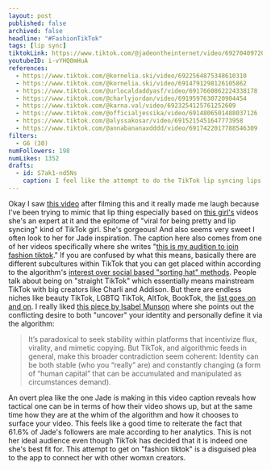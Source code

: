 ```yaml
---
layout: post
published: false
archived: false
headline: "#FashionTikTok"
tags: [lip sync]
tiktokLink: https://www.tiktok.com/@jadeontheinternet/video/6927040972073340165
youtubeID: i-vYHQ0mHuA
references:
  - https://www.tiktok.com/@kornelia.ski/video/6922564875348610310
  - https://www.tiktok.com/@kornelia.ski/video/6914791298126105862
  - https://www.tiktok.com/@urlocaldaddyasf/video/6917660862224338178
  - https://www.tiktok.com/@charlyjordan/video/6919597630720904454
  - https://www.tiktok.com/@karna.val/video/6923254125761252609
  - https://www.tiktok.com/@officialjessika/video/6914806501488037126
  - https://www.tiktok.com/@alyssakosar/video/6915215451647773958
  - https://www.tiktok.com/@annabananaxdddd/video/6917422017788546309
filters:
  - G6 (30)
numFollowers: 198
numLikes: 1352
drafts:
  - id: S7ak1-nd5Ns
    caption: I feel like the attempt to do the TikTok lip syncing lips is more obvious in this one, but I like it less.
---
```


Okay I saw [this video](https://www.tiktok.com/@poplikethstguy/video/6921386704427388165) after filming this and it really made me laugh because I've been trying to mimic that lip thing especially based on [this girl's](https://www.tiktok.com/@kornelia.ski/video/6922564875348610310) videos she's an expert at it and the epitome of "viral for being pretty and lip syncing" kind of TikTok girl. She's gorgeous! And also seems very sweet I often look to her for Jade inspiration. The caption here also comes from one of her videos specifically where she writes "[this is my audition to join fashion tiktok](https://www.tiktok.com/@kornelia.ski/video/6914791298126105862)." If you are confused by what this means, basically there are different subcultures within TikTok that you can get placed within according to the algorithm's [interest over social based "sorting hat" methods](https://www.eugenewei.com/blog/2020/8/3/tiktok-and-the-sorting-hat). People talk about being on "straight TikTok" which essentially means mainstream TikTok with big creators like Charli and Addison. But there are endless niches like beauty TikTok, LGBTQ TikTok, AltTok, BookTok, the [list goes on and on](https://www.tiktok.com/@swoov/video/6842551387406994693). I really liked [this piece by Isabel Munson](https://reallifemag.com/mirror-of-your-mind/) where she points out the conflicting desire to both "uncover" your identity and personally define it via the algorithm:

> It’s paradoxical to seek stability within platforms that incentivize flux, virality, and mimetic copying. But TikTok, and algorithmic feeds in general, make this broader contradiction seem coherent: Identity can be both stable (who you “really” are) and constantly changing (a form of “human capital” that can be accumulated and manipulated as circumstances demand).

An overt plea like the one Jade is making in this video caption reveals how tactical one can be in terms of how their video shows up, but at the same time how they are at the whim of the algorithm and how it chooses to surface your video. This feels like a good time to reiterate the fact that 61.6% of Jade's followers are male according to her analytics. This is not her ideal audience even though TikTok has decided that it is indeed one she's best fit for. This attempt to get on "fashion tiktok" is a disguised plea to the app to connect her with other womxn creators.
